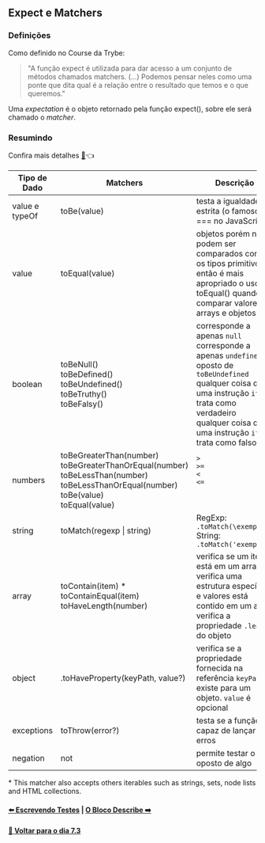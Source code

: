## Expect e Matchers

### Definições
Como definido no Course da Trybe:
> "A função expect é utilizada para dar acesso a um conjunto de métodos chamados matchers. (...) Podemos pensar neles como uma ponte que dita qual é a relação entre o resultado que temos e o que queremos."

Uma *expectation* é o objeto retornado pela função expect(), sobre ele será chamado o *matcher*.

### Resumindo

Confira mais detalhes [:page_facing_up:](../README.md#documentações):point_left:

| Tipo de Dado | Matchers | Descrição |
| --- | --- | --- |
| value e typeOf | toBe(value) | testa a igualdade estrita (o famoso === no JavaScript) |
| value | toEqual(value) | objetos porém não podem ser comparados como os tipos primitivos, então é mais apropriado o uso do toEqual() quando comparar valores de arrays e objetos |
| boolean | toBeNull() <br> toBeDefined() <br> toBeUndefined() <br> toBeTruthy() <br> toBeFalsy() <br> | corresponde a apenas `null` <br> corresponde a apenas `undefined` <br> oposto de `toBeUndefined` <br> qualquer coisa que uma instrução `if` trata como verdadeiro <br> qualquer coisa que uma instrução `if` trata como falso |
| numbers | toBeGreaterThan(number) <br> toBeGreaterThanOrEqual(number) <br> toBeLessThan(number) <br> toBeLessThanOrEqual(number) <br> toBe(value) <br> toEqual(value) | `>` <br> `>=` <br> `<` <br> `<=` <br> <br> <br> |
| string | toMatch(regexp \| string) | RegExp: `.toMatch(\exemplo\)` <br> String: `.toMatch('exemplo')` |
| array | toContain(item) * <br> toContainEqual(item) <br> toHaveLength(number) | verifica se um item está em um array <br> verifica uma estrutura específica e valores está contido em um array <br> verifica a propriedade `.length` do objeto |
| object | .toHaveProperty(keyPath, value?) | verifica se a propriedade fornecida na referência `keyPath` existe para um objeto. `value` é opcional |
| exceptions | toThrow(error?) | testa se a função é capaz de lançar erros |
| negation | not | permite testar o oposto de algo |

\* This matcher also accepts others iterables such as strings, sets, node lists and HTML collections.

#### [:arrow_left: Escrevendo Testes](./escrevendo-testes.md#escrevendo-testes) | [O Bloco Describe :arrow_right:](./o-bloco-describe.md#o-bloco-describe)

#### [:date: Voltar para o dia 7.3](../README.md#73-javascript-es6---fluxos-de-exceção-e-objetos)

